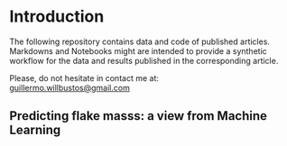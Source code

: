 # Introduction  

The following repository contains data and code of published articles. Markdowns and Notebooks might are intended to provide a synthetic workflow for the data and results published in the corresponding article.   

Please, do not hesitate in contact me at:   
guillermo.willbustos@gmail.com   

## Predicting flake masss: a view from Machine Learning   
